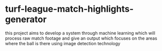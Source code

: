# turf-league-match-highlights-generator
this project aims to develop a system through machine learning which will process raw match footage and give an output which focuses on the areas where the ball is there using image detection technology
